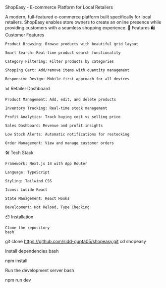 ShopEasy - E-commerce Platform for Local Retailers

A modern, full-featured e-commerce platform built specifically for local retailers. ShopEasy enables store owners to create an online presence while providing customers with a seamless shopping experience.
🚀 Features
🛍️ Customer Features

    Product Browsing: Browse products with beautiful grid layout

    Smart Search: Real-time product search functionality

    Category Filtering: Filter products by categories

    Shopping Cart: Add/remove items with quantity management

    Responsive Design: Mobile-first approach for all devices

📊 Retailer Dashboard

    Product Management: Add, edit, and delete products

    Inventory Tracking: Real-time stock management

    Profit Analytics: Track buying cost vs selling price

    Sales Dashboard: Revenue and profit insights

    Low Stock Alerts: Automatic notifications for restocking

    Order Management: View and manage customer orders

🛠️ Tech Stack

    Framework: Next.js 14 with App Router

    Language: TypeScript

    Styling: Tailwind CSS

    Icons: Lucide React

    State Management: React Hooks

    Development: Hot Reload, Type Checking

📦 Installation

    Clone the repository
    bash

git clone https://github.com/sidd-gupta05/shopeasy.git
cd shopeasy

Install dependencies
bash

npm install

Run the development server
bash

npm run dev
